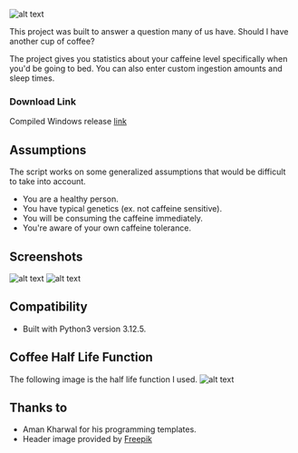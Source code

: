 ![alt text](https://github.com/Eliya-G/coffee-o-clock/blob/main/.github_images/Header%20Image.png)

This project was built to answer a question many of us have. Should I have another cup of coffee? 

The project gives you statistics about your caffeine level specifically when you'd be going to bed.
You can also enter custom ingestion amounts and sleep times.
### Download Link
Compiled Windows release [link](https://github.com/Eliya-G/coffee-o-clock/releases/latest)
## Assumptions 
The script works on some generalized assumptions that would be difficult to take into account.

- You are a healthy person.
- You have typical genetics (ex. not caffeine sensitive).
- You will be consuming the caffeine immediately.
- You're aware of your own caffeine tolerance.

## Screenshots
![alt text](https://github.com/Eliya-G/coffee-o-clock/blob/main/.github_images/regular_mode.png)
![alt text](https://github.com/Eliya-G/coffee-o-clock/blob/main/.github_images/custom_mode.png)

## Compatibility
- Built with Python3 version 3.12.5.

## Coffee Half Life Function
The following image is the half life function I used.
![alt text](https://github.com/Eliya-G/coffee-o-clock/blob/main/.github_images/coffee_function.png)

## Thanks to
- Aman Kharwal for his programming templates.
- Header image provided by [Freepik](https://www.freepik.com)
